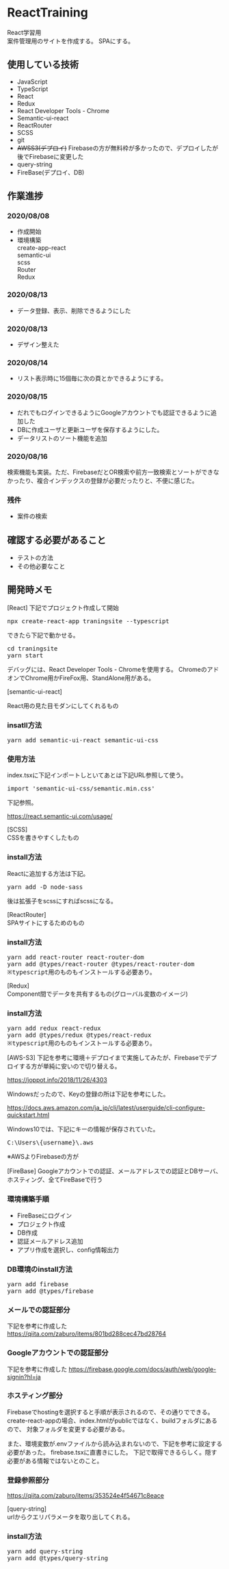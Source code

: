 # ReactTraining
React学習用  
案件管理用のサイトを作成する。
SPAにする。

## 使用している技術
- JavaScript
- TypeScript
- React
- Redux
- React Developer Tools - Chrome
- Semantic-ui-react
- ReactRouter
- SCSS
- git
- ~~AWSS3(デプロイ)~~ Firebaseの方が無料枠が多かったので、デプロイしたが後でFirebaseに変更した
- query-string
- FireBase(デプロイ、DB)

## 作業進捗
### 2020/08/08
- 作成開始
- 環境構築  
  create-app-react  
  semantic-ui  
  scss  
  Router    
  Redux  
### 2020/08/13
- データ登録、表示、削除できるようにした
### 2020/08/13
- デザイン整えた
### 2020/08/14
- リスト表示時に15個毎に次の頁とかできるようにする。
### 2020/08/15
- だれでもログインできるようにGoogleアカウントでも認証できるように追加した
- DBに作成ユーザと更新ユーザを保存するようにした。
- データリストのソート機能を追加
### 2020/08/16
  検索機能も実装。ただ、FirebaseだとOR検索や前方一致検索とソートができなかったり、複合インデックスの登録が必要だったりと、不便に感じた。

### 残件
- 案件の検索
  
## 確認する必要があること
- テストの方法
- その他必要なこと

## 開発時メモ
[React]
下記でプロジェクト作成して開始

<pre>
npx create-react-app traningsite --typescript
</pre>

できたら下記で動かせる。
<pre>
cd traningsite
yarn start
</pre>

デバッグには、React Developer Tools - Chromeを使用する。
ChromeのアドオンでChrome用かFireFox用、StandAlone用がある。


[semantic-ui-react]  

React用の見た目モダンにしてくれるもの  

### insatll方法
<pre>
yarn add semantic-ui-react semantic-ui-css
</pre>

### 使用方法
index.tsxに下記インポートしといてあとは下記URL参照して使う。

<pre>
import 'semantic-ui-css/semantic.min.css'
</pre>

下記参照。  

https://react.semantic-ui.com/usage/

[SCSS]  
CSSを書きやすくしたもの

### install方法
Reactに追加する方法は下記。
<pre>
yarn add -D node-sass
</pre>

後は拡張子をscssにすればscssになる。

[ReactRouter]  
SPAサイトにするためのもの

### install方法
<pre>
yarn add react-router react-router-dom
yarn add @types/react-router @types/react-router-dom
※typescript用のものもインストールする必要あり。
</pre>


[Redux]   
Component間でデータを共有するもの(グローバル変数のイメージ)

### install方法
<pre>
yarn add redux react-redux
yarn add @types/redux @types/react-redux
※typescript用のものもインストールする必要あり。
</pre>

[AWS-S3]
下記を参考に環境＋デプロイまで実施してみたが、Firebaseでデプロイする方が単純に安いので切り替える。

https://joppot.info/2018/11/26/4303

Windowsだったので、Keyの登録の所は下記を参考にした。

https://docs.aws.amazon.com/ja_jp/cli/latest/userguide/cli-configure-quickstart.html

Windows10では、下記にキーの情報が保存されていた。
<pre>
C:\Users\{username}\.aws
</pre>

※AWSよりFirebaseの方が

[FireBase]
Googleアカウントでの認証、メールアドレスでの認証とDBサーバ、ホスティング、全てFireBaseで行う

### 環境構築手順
- FireBaseにログイン
- プロジェクト作成
- DB作成
- 認証メールアドレス追加
- アプリ作成を選択し、config情報出力

### DB環境のinstall方法
<pre>
yarn add firebase
yarn add @types/firebase
</pre>

### メールでの認証部分
下記を参考に作成した
https://qiita.com/zaburo/items/801bd288cec47bd28764

### Googleアカウントでの認証部分
下記を参考に作成した
https://firebase.google.com/docs/auth/web/google-signin?hl=ja

### ホスティング部分

Firebaseでhostingを選択すると手順が表示されるので、その通りでできる。
create-react-appの場合、index.htmlがpublicではなく、buildフォルダにあるので、
対象フォルダを変更する必要がある。

また、環境変数が.envファイルから読み込まれないので、下記を参考に設定する必要があった。
firebase.tsxに直書きにした。
下記で取得できるらしく。隠す必要がある情報ではないとのこと。
<script src="/__/firebase/init.js"></script>

### 登録参照部分

https://qiita.com/zaburo/items/353524e4f54671c8eace

[query-string]  
urlからクエリパラメータを取り出してくれる。

### install方法
<pre>
yarn add query-string
yarn add @types/query-string
</pre>
